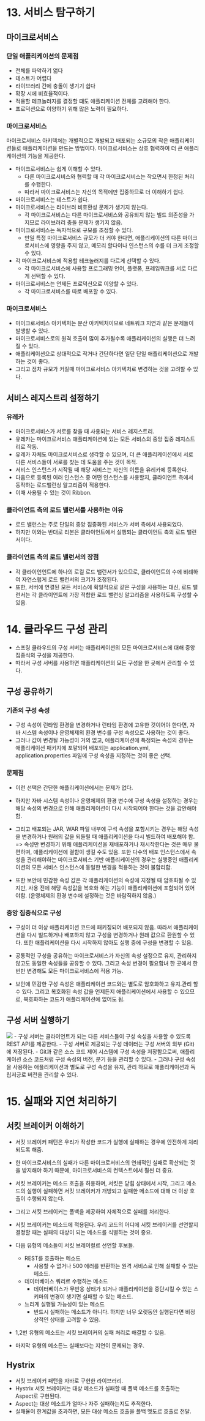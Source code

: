 # 13. 서비스 탐구하기

## 마이크로서비스

### 단일 애플리케이션의 문제점

- 전체를 파악하기 얿다
- 테스트가 어렵다
- 라이브러리 간에 충돌이 생기기 쉽다
- 확장 시에 비효율적이다.
- 적용할 테크놀러지를 결정할 떄도 애플리케이션 전체를 고려해야 한다.
- 프로덕션으로 이양하기 위해 많은 노력이 필요하다.

### 마이크로서비스

마이크로서비스 아키텍처는 개별적으로 개발되고 배포되는 소규모의 작은 애플리케이션들로 애플리케이션을 만드는 방법이다. 마이크로서비스는 상호 협력하여 더 큰 애플리케이션의 기능을 제공한다.

- 마이크로서비스는 쉽게 이해할 수 있다.
    - 다른 마이크로서비스와 협력할 때 각 마이크로서비스는 작으면서 한정된 처리를 수행한다.
    - 따라서 마이크로서비스는 자신의 목적에만 집중하므로 더 이해하기 쉽다.
- 마이크로서비스는 테스트가 쉽다.
- 마이크로서비스는 라이브러 비호환성 문제가 생기지 않는다.
    - 각 마이크로서비스는 다른 마이크로서비스와 공유되지 않는 빌드 의존성을 가지므로 라이브러리 충돌 문제가 생기지 않음.
- 마이크로서비스는 독자적으로 규모를 조정할 수 있다.
    - 만일 특정 마이크로서비스 규모가 더 커야 한다면, 애플리케이션의 다른 마이크로서비스에 영향을 주지 않고, 메모리 할다이나 인스턴스의 수를 더 크게 조정할 수 있다.
- 각 마이크로서비스에 적용할 테크놀러지를 다르게 선택할 수 있다.
    - 각 마이크로서비스에 사용할 프로그래밍 언어, 플랫폼, 프레임워크를 서로 다르게 선택할 수 있다.
- 마이크로서비스는 언제든 프로덕션으로 이양할 수 있다.
    - 각 마이크로서비스를 따로 배포할 수 있다.

### 마이크로서비스

- 마이크로서비스 아키텍처는 분산 아키텍처이므로 네트워크 지연과 같은 문제들이 발생할 수 있다.
- 마이크로서비스로의 원격 호출이 많이 추가될수록 애플리케이션의 실행은 더 느려질 수 있다.
- 애플리케이션으로 상대적으로 작거나 간단하다면 일단 단일 애플리케이션으로 개발하는 것이 좋다.
- 그리고 점차 규모가 커질때 마이크로서비스 아키텍처로 변경하는 것을 고려할 수 있다.

## 서비스 레지스트리 설정하기

### 유레카

- 마이크로서비스가 서로를 찾을 때 사용되는 서비스 레지스트리.
- 유레카는 마이크로서비스 애플리케이션에 있는 모든 서비스의 중앙 집중 레지스트리로 작동.
- 유레카 자체도 마이크로서비스로 생각할 수 있으며, 더 큰 애플리케이션에서 서로 다른 서비스들이 서로를 찾는 데 도움을 주는 것이 목적.
- 서비스 인스턴스가 시작될 때 해당 서비스는 자신의 이름을 유레카에 등록한다.
- 다음으로 등록된 여러 인스턴스 중 어떤 인스턴스를 사용할지, 클라이언트 측에서 동작하는 로드밸런싱 알고리즘이 적용한다.
- 이때 사용될 수 있는 것이 Ribbon.

### 클라이언트 측의 로드 밸런서를 사용하는 이유

- 로드 밸런스는 주로 단일의 중앙 집중화된 서비스가 서버 측에서 사용되었다.
- 하지만 이와는 반대로 리본은 클라이언트에서 실행되는 클라이언트 측의 로드 밸런서이다.

### 클라이언트 측의 로드 밸런서의 장점

- 각 클라이언언트에 하나의 로컬 로드 밸런서가 있으므로, 클라이언트의 수에 비례하여 자연스럽게 로드 밸런서의 크기가 조정된다.
- 또한, 서버에 연결된 모든 서비스에 획일적으로 같은 구성을 사용하는 대신, 로드 밸런서는 각 클라이언트에 가장 적합한 로드 밸런싱 알고리즘을 사용하도록 구성할 수 있음.

# 14. 클라우드 구성 관리

- 스프링 클라우드의 구성 서버는 애플리케이션의 모든 마이크로서비스에 대해 중앙 집중식의 구성을 제공한다.
- 따라서 구성 서버를 사용하면 애플리케이션의 모든 구성을 한 곳에서 관리할 수 있다.

## 구성 공유하기

### 기존의 구성 속성

- 구성 속성이 런타임 환경을 변경하거나 런타임 환경에 고유한 것이어야 한다면, 자바 시스템 속성이나 운영체제의 환경 변수를 구성 속성으로 사용하는 것이 좋다.
- 그러나 값이 변경될 가능성이 거의 없고, 애플리케이션에 특정되는 속성의 경우는 애플리케이션 패키지에 포맣되어 배포되는 application.yml, application.properties 파일에 구성 속성을
  지정하는 것이 좋은 선택.

### 문제점

- 이런 선택은 간단한 애플리케이션에서는 문제가 없다.
- 하지만 자바 시스템 속성이나 운영체제의 환경 변수에 구성 속성을 설정하는 경우는 해당 속성의 변경으로 인해 애플리케이션이 다시 시작되어야 한다는 것을 감안해야 함.
- 그리고 배포되는 JAR, WAR 파일 내부에 구석 속성을 포함시키는 경우는 해당 속성을 변경하거나 원래의 값을 되돌릴 때 애플리케이션을 다시 빌드하여 배포해야 함. => 속성만 변경하기 위해 애플리케이션을
  재배포하거나 재시작한다는 것은 매우 불편하며, 애플리케이션에 결함이 생길 수도 있음. 또한 다수의 배포 인스턴스에서 속성을 관리해야하는 마이크로서비스 기반 애플리케이션의 경우는 실행중인 애플리케이션의 모든 서비스
  인스턴스에 동일한 변경을 적용하는 것이 불합리함.

- 또한 보안에 민감한 속성 값은 각 애플리케이션의 속성에 지정될 때 암호화될 수 있지만, 사용 전에 해당 속성값을 복호화 하는 기능이 애플리케이션에 포함되어 있어야함. (운영체제의 환경 변수에 설정하는 것은
  바람직하지 않음.)

### 중앙 집중식으로 구성

- 구성이 더 이상 애플리케이션 코드에 패키징되어 배포되지 않음. 따라서 애플리케이션을 다시 빌드하거나 배포하지 않고 구성을 변경하거나 원래 값으로 환원할 수 있다. 또한 애플리케이션을 다시 시작하지 않아도 실행
  중에 구성을 변경할 수 있음.

- 공통적인 구성을 공유하는 마이크로서비스가 자신의 속성 설정으로 유지, 관리하지 않고도 동일한 속성들을 공유할 수 있다. 그리고 속성 변경이 필요함녀 한 곳에서 한번만 변경해도 모든 마이크로서비스에 적용 가능.
- 보안에 민감한 구성 속성은 애플리케이션 코드와는 별도로 암호화하고 유지.관리 할 수 있다. 그리고 복호화된 속성 값을 언제든지 애플리케이션에서 사용할 수 있으므로, 복호화하는 코드가 애플리케이션에 없어도 됨.

## 구성 서버 실행하기

<img src="https://t1.daumcdn.net/thumb/R720x0/?fname=http://t1.daumcdn.net/brunch/service/user/2MrI/image/X0wNHdxiHq2cCmffYdYT2vcEF9s.PNG">
- 구성 서버는 클라이언트가 되는 다른 서비스들이 구성 속성을 사용할 수 있도록 REST API를 제공한다.
- 구성 서버로 제공되는 구성 데이터는 구성 서버의 외부 (Git)에 저장된다.
- Git과 같은 소스 코드 제어 시스템에 구성 속성을 저장함으로써, 애플리케이션 소스 코드처럼 구성 속성의 버전, 분기 등을 관리할 수 있다.
- 그러나 구성 속성을 사용하는 애플리케이션과 별도로 구성 속성을 유지, 관리 하므로 애플리케이션과 독립저긍로 버전을 관리할 수 있다.

# 15. 실패와 지연 처리하기

## 서킷 브레이커 이해하기

- 서킷 브레이커 패턴은 우리가 작성한 코드가 실행에 실패하는 경우에 안전하게 처리되도록 해줌.
- 한 마이크로서비스의 실패가 다른 마이크로서비스의 연쇄적인 실패로 확산되는 것을 방지해야 하기 때문에, 마이크로서비스의 컨텍스트에서 훨씬 더 중요.

- 서킷 브레이커는 메소드 호출을 허용하며, 서킷은 닫힘 상태에서 시작, 그리고 메소드의 실행이 실패하면 서킷 브레이커가 개방되고 실패한 메소드에 대해 더 이상 호출이 수행되지 않는다.
- 그리고 서킷 브레이커는 폴백을 제공하여 자체적으로 실패를 처리한다.

- 서킷 브레이커는 메소드에 적용된다. 우리 코드의 어디에 서킷 브레이커를 선언할지 결정할 때는 실패의 대상이 되는 메소드를 식별하는 것이 중요.
- 다음 유형의 메소들이 서킷 브레이컬르 선언할 후보들.
    - REST를 호출하는 메소드
        - 사용할 수 없거나 500 에러를 반환하는 원격 서비스로 인해 실패할 수 있는 메소드.
    - 데이터베이스 쿼리르 수행하는 메소드
        - 데이터베이스가 무반응 상태가 되거나 애플리케이션을 중단시킬 수 있는 스키마의 변경이 생기면 실패할 수 있는 메소드.
    - 느리게 실행될 가능성이 있는 메소드
        - 반드시 실패하는 메소드가 아니다. 하지만 너무 오랫동안 실행된다면 비정상적인 상태를 고려할 수 있음.

- 1,2번 유형의 메소드는 서킷 브레이커의 실패 처리로 해결할 수 있음.
- 마지막 유형의 메소든느 실패보다는 지연이 문제되는 경우.

## Hystrix

- 서킷 브레이커 패턴을 자바로 구현한 라이브러리.
- Hystrix 서킷 브레이커는 대상 메소드가 실패할 때 폴백 메소드를 호출하는 Aspect로 구현된다.
- Aspect는 대상 메소드가 얼마나 자주 실패하는지도 추적한다.
- 실패율이 한계값을 초과하면, 모든 대상 메소드 호출을 폴백 멧도르 호출로 전달.
